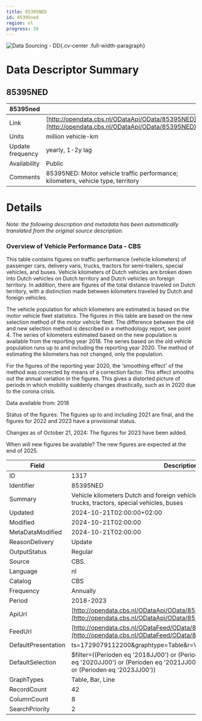 ```yaml
---
title: 85395NED
id: 85395ned
region: nl
progress: 50
---
```


![Data Sourcing - DD](/images/data-sourcing-dd.jpg){.cv-center .full-width-paragraph}


# Data Descriptor Summary

## 85395NED

| 85395ned             |       |
| ---------------- | ------------------------------------------------------------- |
| Link             | [http://opendata.cbs.nl/ODataApi/OData/85395NED](http://opendata.cbs.nl/ODataApi/OData/85395NED)     |
| Units            | million vehicle-km     |
| Update frequency | yearly, 1-2y lag    |
| Availability     | Public |
| Comments         | 85395NED: Motor vehicle traffic performance; kilometers, vehicle type, territory  |



# Details

*Note: the following description and metadata has been automatically translated from the original source description.*

### Overview of Vehicle Performance Data - CBS

This table contains figures on traffic performance (vehicle kilometers) of passenger cars, delivery vans, trucks, tractors for semi-trailers, special vehicles, and buses. Vehicle kilometers of Dutch vehicles are broken down into Dutch vehicles on Dutch territory and Dutch vehicles on foreign territory. In addition, there are figures of the total distance traveled on Dutch territory, with a distinction made between kilometers traveled by Dutch and foreign vehicles.

The vehicle population for which kilometers are estimated is based on the motor vehicle fleet statistics. The figures in this table are based on the new selection method of the motor vehicle fleet. The difference between the old and new selection method is described in a methodology report, see point 4. The series of kilometers estimated based on the new population is available from the reporting year 2018. The series based on the old vehicle population runs up to and including the reporting year 2020. The method of estimating the kilometers has not changed, only the population.

For the figures of the reporting year 2020, the 'smoothing effect' of the method was corrected by means of a correction factor. This effect smooths out the annual variation in the figures. This gives a distorted picture of periods in which mobility suddenly changes drastically, such as in 2020 due to the corona crisis.

Data available from: 2018

Status of the figures:
The figures up to and including 2021 are final, and the figures for 2022 and 2023 have a provisional status.

Changes as of October 21, 2024:
The figures for 2023 have been added.

When will new figures be available?
The new figures are expected at the end of 2025.

| Field                | Description                                                                                                                                      |
|----------------------|--------------------------------------------------------------------------------------------------------------------------------------------------|
| ID                   | 1317                                                                                                                                             |
| Identifier           | 85395NED                                                                                                                                         |
| Summary              | Vehicle kilometers Dutch and foreign vehicles, passenger cars, delivery vans, trucks, tractors, special vehicles, buses                          |
| Updated              | 2024-10-21T02:00:00+02:00                                                                                                                        |
| Modified             | 2024-10-21T02:00:00                                                                                                                              |
| MetaDataModified     | 2024-10-21T02:00:00                                                                                                                              |
| ReasonDelivery       | Update                                                                                                                                           |
| OutputStatus         | Regular                                                                                                                                          |
| Source               | CBS.                                                                                                                                             |
| Language             | nl                                                                                                                                                |
| Catalog              | CBS                                                                                                                                            |
| Frequency            | Annually                                                                                                                                         |
| Period               | 2018-2023                                                                                                                                        |
| ApiUrl               | [http://opendata.cbs.nl/ODataApi/OData/85395NED](http://opendata.cbs.nl/ODataApi/OData/85395NED)                                                 |
| FeedUrl              | [http://opendata.cbs.nl/ODataFeed/OData/85395NED](http://opendata.cbs.nl/ODataFeed/OData/85395NED)                                               |
| DefaultPresentation  | ts=1729079112200&graphtype=Table&r=Voertuigtypes,Perioden&k=Topics                                                                               |
| DefaultSelection     | $filter=((Perioden eq '2018JJ00') or (Perioden eq '2019JJ00') or (Perioden eq '2020JJ00') or (Perioden eq '2021JJ00') or (Perioden eq '2022JJ00') or (Perioden eq '2023JJ00')) |
| GraphTypes           | Table, Bar, Line                                                                                                                                 |
| RecordCount          | 42                                                                                                                                               |
| ColumnCount          | 8                                                                                                                                                |
| SearchPriority       | 2                                                                                                                                                |


